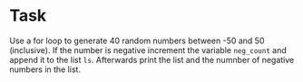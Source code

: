 # Task

Use a for loop to generate 40 random numbers between -50 and 50 (inclusive). If the number is negative increment the variable `neg_count` and append it to the list `ls`. Afterwards print the list and the numnber of negative numbers in the list.